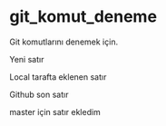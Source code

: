 # git_komut_deneme

Git komutlarını denemek için.

Yeni satır

Local tarafta eklenen satır

Github son satır

master için satır ekledim
